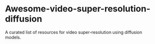# Awesome-video-super-resolution-diffusion
A curated list of resources for video super-resolution using diffusion models.
